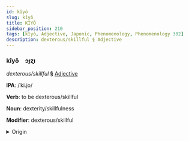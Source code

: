 ```yaml
---
id: kîyô
slug: kîyô
title: KÎYÔ
sidebar_position: 210
tags: [kîyô, Adjective, Japonic, Phenomenology, Phenomenology 302]
description: dexterous/skillful § Adjective
---
```


### kîyô&emsp;<span kind="abugida">ɔɟɀı</span>

*dexterous/skillful* **§** [Adjective](../../tags/Adjective)

**IPA**: /ˈki.jo/

**Verb**: to be dexterous/skillful

**Noun**: dexterity/skillfulness

**Modifier**: dexterous/skillful

<details>
    <summary>Origin</summary>
    Japonese きよう kiyō [kʲijo̞ː]<br/>
    <em>Japonic Language Family</em>
</details>